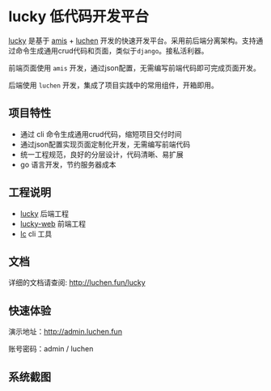 # lucky 低代码开发平台

[lucky](https://github.com/fengjx/lucky) 是基于 [amis](https://github.com/baidu/amis) + [luchen](https://github.com/fengjx/luchen) 开发的快速开发平台。采用前后端分离架构。支持通过命令生成通用crud代码和页面，类似于`django`。接私活利器。

前端页面使用 `amis` 开发，通过json配置，无需编写前端代码即可完成页面开发。

后端使用 `luchen` 开发，集成了项目实践中的常用组件，开箱即用。

## 项目特性

- 通过 cli 命令生成通用crud代码，缩短项目交付时间
- 通过json配置实现页面定制化开发，无需编写前端代码
- 统一工程规范，良好的分层设计，代码清晰、易扩展
- go 语言开发，节约服务器成本

## 工程说明

- [lucky](https://github.com/fengjx/lucky) 后端工程
- [lucky-web](https://github.com/fengjx/lucky-web) 前端工程
- [lc](https://github.com/fengjx/lc) cli 工具

## 文档

详细的文档请查阅: <http://luchen.fun/lucky>

## 快速体验

演示地址：<http://admin.luchen.fun>

账号密码：admin / luchen

## 系统截图


